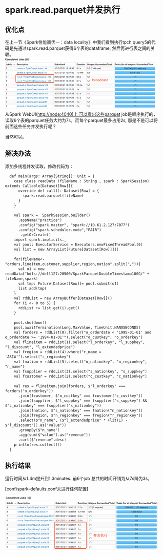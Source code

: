 # spark.read.parquet并发执行

## 优化点

在上一节《Spark性能调优一：data locality》中我们看到执行tpch query5的代码是先通过spark.read.parquet获得6个表的dataframe,  然后再进行表之间的关联。![](/assets/tune1_locality_2.png)从Spark WebUI\([http://node:4040\)上 可以看出这些parquet](http://node:4040%29上![]%28/assets/tune1_locality_2.png%29可以看出这些parquet) job是顺序执行的，读取6个表的parquet任务大约为7s，而每个parquet最多占用2s, 那是不是可以将前面这些任务并发执行呢？

当然可以。

## 解决办法

添加多线程并发读取，修改代码为：

```
  def main(args: Array[String]): Unit = {
    case class readData (fileName : String , spark : SparkSession) extends Callable[Dataset[Row]]{
      override def call(): Dataset[Row] = {
        spark.read.parquet(fileName)
      }
    }

    val spark =  SparkSession.builder()
      .appName("practice")
      .config("spark.master", "spark://10.61.2.127:7077")
      .config("spark.scheduler.mode","FAIR")
       .getOrCreate()
    import spark.implicits._
    val pool: ExecutorService = Executors.newFixedThreadPool(6)
    val list = new ArrayList[Future[Dataset[Row]]]()

    for(fileName<-"orders,lineitem,customer,supplier,region,nation".split(",")){
      val o1 = new readData("hdfs://dell127:20500/SparkParquetDoubleTimestamp100G/" + fileName,spark)
      val tmp: Future[Dataset[Row]]= pool.submit(o1)
      list.add(tmp)
    }
    val rddList = new ArrayBuffer[Dataset[Row]]()
    for (i <- 0 to 5) {
      rddList += list.get(i).get()
    }

    pool.shutdown()
    pool.awaitTermination(Long.MaxValue, TimeUnit.NANOSECONDS)
    val forders = rddList(0).filter("o_orderdate < '1995-01-01' and o_orderdate >= '1994-01-01'").select("o_custkey", "o_orderkey")
    val flineitem = rddList(1).select("l_orderkey", "l_suppkey", "l_discount", "l_extendedprice")
    val fregion = rddList(4).where("r_name = 'ASIA'").select("r_regionkey")
    val fnation = rddList(5).select("n_nationkey", "n_regionkey", "n_name")
    val fsupplier = rddList(3).select("s_nationkey", "s_suppkey")
    val fcustomer = rddList(2).select("c_custkey", "c_nationkey")

    val res = flineitem.join(forders, $"l_orderkey" === forders("o_orderkey"))
      .join(fcustomer, $"o_custkey" === fcustomer("c_custkey"))
      .join(fsupplier, $"l_suppkey" === fsupplier("s_suppkey") && $"c_nationkey" === fsupplier("s_nationkey"))
      .join(fnation, $"s_nationkey" === fnation("n_nationkey"))
      .join(fregion, $"n_regionkey" === fregion("r_regionkey"))
      .select($"n_name", ($"l_extendedprice" * (lit(1) - $"l_discount")).as("value"))
      .groupBy($"n_name")
      .agg(sum($"value").as("revenue"))
      .sort($"revenue".desc)
    println(res.collect())
  }
```

## 执行结果

运行时间从1.4m提升到1.3minutes. 前6个job 总共的时间开销为从7s降为3s。

\[conf/spark-defaults.conf未进行任何配置\]

![](/assets/tune2_parallele_1.png)


